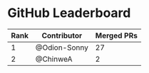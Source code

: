 
# GitHub Leaderboard

| Rank | Contributor | Merged PRs |
| ---- | ----------- | ---------- |
| 1 | @Odion-Sonny | 27 |
| 2 | @ChinweA | 2 |
